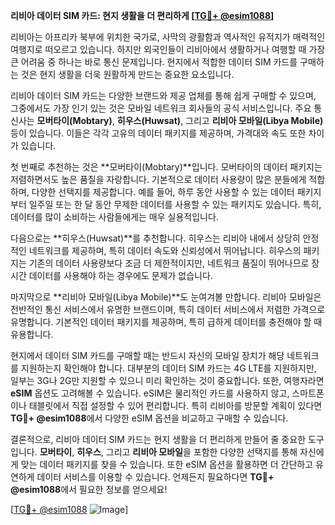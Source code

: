**리비아 데이터 SIM 카드: 현지 생활을 더 편리하게 [[TG💪+ @esim1088](https://t.me/s/esim1088)]**

리비아는 아프리카 북부에 위치한 국가로, 사막의 광활함과 역사적인 유적지가 매력적인 여행지로 떠오르고 있습니다. 하지만 외국인들이 리비아에서 생활하거나 여행할 때 가장 큰 어려움 중 하나는 바로 통신 문제입니다. 현지에서 적합한 데이터 SIM 카드를 구매하는 것은 현지 생활을 더욱 원활하게 만드는 중요한 요소입니다.

리비아 데이터 SIM 카드는 다양한 브랜드와 제공 업체를 통해 쉽게 구매할 수 있으며, 그중에서도 가장 인기 있는 것은 모바일 네트워크 회사들의 공식 서비스입니다. 주요 통신사는 **모버타이(Mobtary)**, **히우스(Huwsat)**, 그리고 **리비아 모바일(Libya Mobile)** 등이 있습니다. 이들은 각각 고유의 데이터 패키지를 제공하며, 가격대와 속도 또한 차이가 있습니다.

첫 번째로 추천하는 것은 **모버타이(Mobtary)**입니다. 모버타이의 데이터 패키지는 저렴하면서도 높은 품질을 자랑합니다. 기본적으로 데이터 사용량이 많은 분들에게 적합하며, 다양한 선택지를 제공합니다. 예를 들어, 하루 동안 사용할 수 있는 데이터 패키지부터 일주일 또는 한 달 동안 무제한 데이터를 사용할 수 있는 패키지도 있습니다. 특히, 데이터를 많이 소비하는 사람들에게는 매우 실용적입니다.

다음으로는 **히우스(Huwsat)**를 추천합니다. 히우스는 리비아 내에서 상당히 안정적인 네트워크를 제공하며, 특히 데이터 속도와 신뢰성에서 뛰어납니다. 히우스의 패키지는 기존의 데이터 사용량보다 조금 더 제한적이지만, 네트워크 품질이 뛰어나므로 장시간 데이터를 사용해야 하는 경우에도 문제가 없습니다.

마지막으로 **리비아 모바일(Libya Mobile)**도 눈여겨볼 만합니다. 리비아 모바일은 전반적인 통신 서비스에서 유명한 브랜드이며, 특히 데이터 서비스에서 저렴한 가격으로 유명합니다. 기본적인 데이터 패키지를 제공하며, 특히 급하게 데이터를 충전해야 할 때 유용합니다.

현지에서 데이터 SIM 카드를 구매할 때는 반드시 자신의 모바일 장치가 해당 네트워크를 지원하는지 확인해야 합니다. 대부분의 데이터 SIM 카드는 4G LTE를 지원하지만, 일부는 3G나 2G만 지원할 수 있으니 미리 확인하는 것이 중요합니다. 또한, 여행자라면 **eSIM** 옵션도 고려해볼 수 있습니다. eSIM은 물리적인 카드를 사용하지 않고, 스마트폰이나 태블릿에서 직접 설정할 수 있어 편리합니다. 특히 리비아를 방문할 계획이 있다면 **TG💪+ @esim1088**에서 다양한 eSIM 옵션을 비교하고 구매할 수 있습니다.

결론적으로, 리비아 데이터 SIM 카드는 현지 생활을 더 편리하게 만들어 줄 중요한 도구입니다. **모버타이**, **히우스**, 그리고 **리비아 모바일**을 포함한 다양한 선택지를 통해 자신에게 맞는 데이터 패키지를 찾을 수 있습니다. 또한 eSIM 옵션을 활용하면 더 간단하고 유연하게 데이터 서비스를 이용할 수 있습니다. 언제든지 필요하다면 **TG💪+ @esim1088**에서 필요한 정보를 얻으세요!

[[TG💪+ @esim1088](https://t.me/s/esim1088) ![Image](https://i.postimg.cc/Y0z9fWf4/image.png)]